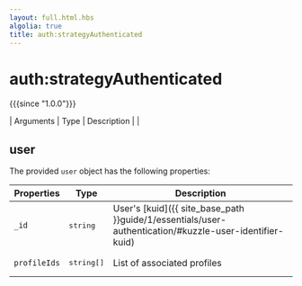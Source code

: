 ```yaml
---
layout: full.html.hbs
algolia: true
title: auth:strategyAuthenticated
---
```



# auth:strategyAuthenticated

{{{since "1.0.0"}}}

| Arguments | Type | Description |
|
## user

The provided `user` object has the following properties:

| Properties | Type | Description |
|-----------|------|-------------|
| `_id` | <pre>string</pre> | User's [kuid]({{ site_base_path }}guide/1/essentials/user-authentication/#kuzzle-user-identifier-kuid) |
| `profileIds` | <pre>string[]</pre> | List of associated profiles |

